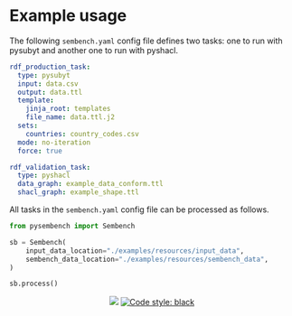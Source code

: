 # Example usage

The following `sembench.yaml` config file defines two tasks: one to run with pysubyt and another one to run with pyshacl.

```yaml
rdf_production_task:
  type: pysubyt
  input: data.csv
  output: data.ttl
  template:
    jinja_root: templates
    file_name: data.ttl.j2
  sets:
    countries: country_codes.csv
  mode: no-iteration
  force: true

rdf_validation_task:
  type: pyshacl
  data_graph: example_data_conform.ttl
  shacl_graph: example_shape.ttl

```

All tasks in the `sembench.yaml` config file can be processed as follows.

```python
from pysembench import Sembench

sb = Sembench(
    input_data_location="./examples/resources/input_data",
    sembench_data_location="./examples/resources/sembench_data",
)

sb.process()
```

<p align="center">
<a href="https://github.com/JotaFan/pycoverage"><img src="https://github.com/vliz-be-opsci/pysembench/tree/gh-pages/coverage.svg"></a>
<a href="https://github.com/psf/black"><img alt="Code style: black" src="https://img.shields.io/badge/code%20style-black-000000.svg"></a>
</p>
